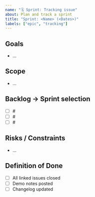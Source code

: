 ```yaml
---
name: "🗓️ Sprint: Tracking issue"
about: Plan and track a sprint
title: "Sprint: <Name> (<Dates>)"
labels: ["epic", "tracking"]
---
```


## Goals
- …

## Scope
- …

## Backlog → Sprint selection
- [ ] #<issue-1>
- [ ] #<issue-2>
- [ ] #<issue-3>

## Risks / Constraints
- …

## Definition of Done
- [ ] All linked issues closed
- [ ] Demo notes posted
- [ ] Changelog updated
